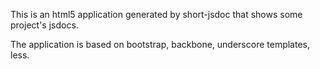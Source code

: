 This is an html5 application generated by short-jsdoc that shows some project's jsdocs. 

The application is based on bootstrap, backbone, underscore templates, less. 